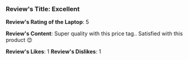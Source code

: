### Review's Title: Excellent

**Review's Rating of the Laptop**: 5

**Review's Content**:
Super quality with this price tag.. Satisfied with this product 😊

**Review's Likes**: 1
**Review's Dislikes**: 1

